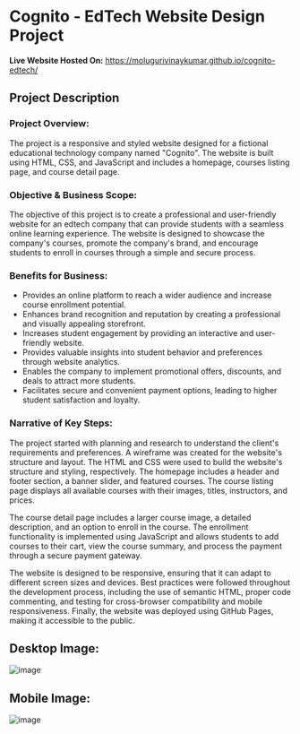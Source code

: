 # Cognito - EdTech Website Design Project

**Live Website Hosted On:** https://molugurivinaykumar.github.io/cognito-edtech/

## Project Description

### Project Overview:
The project is a responsive and styled website designed for a fictional educational technology company named "Cognito". The website is built using HTML, CSS, and JavaScript and includes a homepage, courses listing page, and course detail page.

### Objective & Business Scope:
The objective of this project is to create a professional and user-friendly website for an edtech company that can provide students with a seamless online learning experience. The website is designed to showcase the company's courses, promote the company's brand, and encourage students to enroll in courses through a simple and secure process.

### Benefits for Business:
- Provides an online platform to reach a wider audience and increase course enrollment potential.
- Enhances brand recognition and reputation by creating a professional and visually appealing storefront.
- Increases student engagement by providing an interactive and user-friendly website.
- Provides valuable insights into student behavior and preferences through website analytics.
- Enables the company to implement promotional offers, discounts, and deals to attract more students.
- Facilitates secure and convenient payment options, leading to higher student satisfaction and loyalty.

### Narrative of Key Steps:
The project started with planning and research to understand the client's requirements and preferences. A wireframe was created for the website's structure and layout. The HTML and CSS were used to build the website's structure and styling, respectively. The homepage includes a header and footer section, a banner slider, and featured courses. The course listing page displays all available courses with their images, titles, instructors, and prices.

The course detail page includes a larger course image, a detailed description, and an option to enroll in the course. The enrollment functionality is implemented using JavaScript and allows students to add courses to their cart, view the course summary, and process the payment through a secure payment gateway.

The website is designed to be responsive, ensuring that it can adapt to different screen sizes and devices. Best practices were followed throughout the development process, including the use of semantic HTML, proper code commenting, and testing for cross-browser compatibility and mobile responsiveness. Finally, the website was deployed using GitHub Pages, making it accessible to the public.

## Desktop Image:
![image](https://user-images.githubusercontent.com/66858598/234430136-4d761b08-e946-4c24-a2e5-f5cf43dbfa3a.png)
## Mobile Image:
![image](https://user-images.githubusercontent.com/66858598/234430149-bc441bb8-a2ae-47d3-98ca-bc9423ea3032.png)
